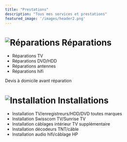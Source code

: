 ```yaml
---
title: "Prestations"
description: "Tous mes services et prestations"
featured_image: '/images/header2.png'
---
```

![Réparations](/images/reparation.png)
Réparations
===========
* Réparations TV
* Réparations DVD/HDD
* Réparations antennes
* Réparations hifi

Devis à domicile avant réparation

![Installation](/images/installation.png)
Installations
=============
* Installation TV/enregistreurs/HDD/DVD toutes marques
* Installation Swisscom TV/Sunrise TV
* Installation cáblages intérieur TV supplémentaire
* Installation décodeurs TNT/câble
* Installation audio hifi/câblage HP
